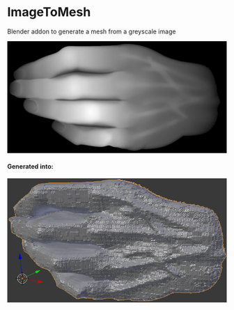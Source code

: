 # ImageToMesh
Blender addon to generate a mesh from a greyscale image

![2D hand](/readme/hand.png?raw=true "2D hand")  
#### Generated into:  
![3D hand](/readme/Hand3D.png?raw=true "3D hand")
